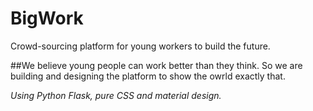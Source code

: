 # BigWork
Crowd-sourcing platform for young workers to build the future.

##We believe young people can work better than they think.
So we are building and designing the platform to show the owrld exactly that. 

*Using Python Flask, pure CSS and material design.*
